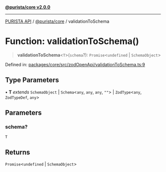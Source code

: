 [**@purista/core v2.0.0**](../README.md)

***

[PURISTA API](../../../packages.md) / [@purista/core](../README.md) / validationToSchema

# Function: validationToSchema()

> **validationToSchema**\<`T`\>(`schema`?): `Promise`\<`undefined` \| `SchemaObject`\>

Defined in: [packages/core/src/zodOpenApi/validationToSchema.ts:9](https://github.com/puristajs/purista/blob/master/packages/core/src/zodOpenApi/validationToSchema.ts#L9)

## Type Parameters

• **T** *extends* `SchemaObject` \| `Schema`\<`any`, `any`, `any`, `""`\> \| `ZodType`\<`any`, `ZodTypeDef`, `any`\>

## Parameters

### schema?

`T`

## Returns

`Promise`\<`undefined` \| `SchemaObject`\>
